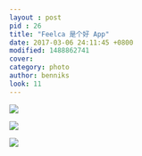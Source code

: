 ```yaml
---
layout : post
pid : 26
title: "Feelca 是个好 App"
date: 2017-03-06 24:11:45 +0800
modified: 1488862741
cover: 
category: photo
author: benniks
look: 11
---
```

![](https://ww1.sinaimg.cn/large/006tKfTcgy1fdcd7pypamj30sg0sg79k.jpg)

![](https://ww3.sinaimg.cn/large/006tKfTcgy1fdcd7xwwdhj30sg0sgadc.jpg)

![](https://ww3.sinaimg.cn/large/006tKfTcgy1fdcd7v345yj30sg0sgjw3.jpg)

